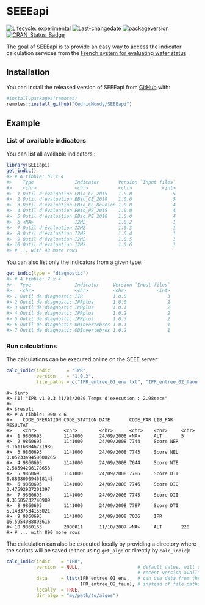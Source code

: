 
<!-- README.md is generated from README.Rmd. Please edit that file -->

# SEEEapi

<!-- badges: start -->

[![Lifecycle:
experimental](https://img.shields.io/badge/lifecycle-experimental-orange.svg)](https://www.tidyverse.org/lifecycle/#experimental)
[![Last-changedate](https://img.shields.io/badge/last%20change-2020--03--31-yellowgreen.svg)](/commits/master)
[![packageversion](https://img.shields.io/badge/Package%20version-0.1.0-orange.svg?style=flat-square)](commits/master)
[![CRAN\_Status\_Badge](https://www.r-pkg.org/badges/version/SEEEcreator)](https://cran.r-project.org/package=SEEEcreator)
<!-- badges: end -->

The goal of SEEEapi is to provide an easy way to access the indicator
calculation services from the [French system for evaluating water
status](http://seee.eaufrance.fr/)

## Installation

You can install the released version of SEEEapi from
[GitHub](https://github.com) with:

``` r
#install.packages(remotes)
remotes::install_github("CedricMondy/SEEEapi")
```

## Example

### List of available indicators

You can list all available indicators :

``` r
library(SEEEapi)
get_indic()
#> # A tibble: 53 x 4
#>    Type               Indicator       Version `Input files`
#>    <chr>              <chr>           <chr>           <int>
#>  1 Outil d'évaluation EBio_CE_2015    1.0.0               5
#>  2 Outil d'évaluation EBio_CE_2018    1.0.0               5
#>  3 Outil d'évaluation EBio_CE_Reunion 1.0.0               4
#>  4 Outil d'évaluation EBio_PE_2015    1.0.0               4
#>  5 Outil d'évaluation EBio_PE_2018    1.0.0               4
#>  6 <NA>               I2M2            1.0.2               1
#>  7 Outil d'évaluation I2M2            1.0.3               1
#>  8 Outil d'évaluation I2M2            1.0.4               1
#>  9 Outil d'évaluation I2M2            1.0.5               1
#> 10 Outil d'évaluation I2M2            1.0.6               1
#> # ... with 43 more rows
```

You can also list only the indicators from a given type:

``` r
get_indic(type = "diagnostic")
#> # A tibble: 7 x 4
#>   Type                Indicator     Version `Input files`
#>   <chr>               <chr>         <chr>           <int>
#> 1 Outil de diagnostic IIR           1.0.0               3
#> 2 Outil de diagnostic IPRplus       1.0.0               2
#> 3 Outil de diagnostic IPRplus       1.0.1               2
#> 4 Outil de diagnostic IPRplus       1.0.2               2
#> 5 Outil de diagnostic IPRplus       1.0.3               2
#> 6 Outil de diagnostic ODInvertebres 1.0.1               1
#> 7 Outil de diagnostic ODInvertebres 1.0.2               1
```

### Run calculations

The calculations can be executed online on the SEEE server:

``` r
calc_indic(indic      = "IPR", 
           version    = "1.0.3", 
           file_paths = c("IPR_entree_01_env.txt", "IPR_entree_02_faun.txt"))
```

    #> $info
    #> [1] "IPR v1.0.3 31/03/2020 Temps d'execution : 2.98secs"
    #> 
    #> $result
    #> # A tibble: 900 x 6
    #>    CODE_OPERATION CODE_STATION DATE       CODE_PAR LIB_PAR   RESULTAT          
    #>    <chr>          <chr>        <chr>      <chr>    <chr>     <chr>             
    #>  1 9860695        1141000      24/09/2008 <NA>     ALT       5                 
    #>  2 9860695        1141000      24/09/2008 7744     Score NER 0.161168846721986 
    #>  3 9860695        1141000      24/09/2008 7743     Score NEL 0.0523349458608265
    #>  4 9860695        1141000      24/09/2008 7644     Score NTE 2.56594296178653  
    #>  5 9860695        1141000      24/09/2008 7786     Score DIT 0.880800094018145 
    #>  6 9860695        1141000      24/09/2008 7746     Score DIO 3.47592937201397  
    #>  7 9860695        1141000      24/09/2008 7745     Score DII 4.31585732740989  
    #>  8 9860695        1141000      24/09/2008 7787     Score DTI 5.14337534155021  
    #>  9 9860695        1141000      24/09/2008 7036     IPR       16.5954088893616  
    #> 10 9860163        2000011      11/10/2007 <NA>     ALT       220               
    #> # ... with 890 more rows

The calculation can also be executed locally by providing a directory
where the scripts will be saved (either using `get_algo` or directly by
`calc_indic`):

``` r
calc_indic(indic    = "IPR",
           version  = NULL,                     # default value, will use the most
                                                # recent version available
           data     = list(IPR_entree_01_env,   # can use data from the environment
                           IPR_entree_02_faun), # instead of file paths
           locally  = TRUE,
           dir_algo = "my/path/to/algos")
```
